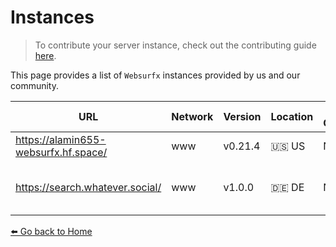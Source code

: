 # Instances 

> To contribute your server instance, check out the contributing guide [here](https://github.com/neon-mmd/websurfx/blob/HEAD/CONTRIBUTING.md).

This page provides a list of `Websurfx` instances provided by us and our community. 

|URL|Network|Version|Location|Behind Cloudflare?|Maintained By|TLS|IPv6|Comment|
|-|-|-|-|-|-|-|-|-|
|https://alamin655-websurfx.hf.space/|www|v0.21.4|🇺🇸 US|No|[websurfx project](https://github.com/neon-mmd/websurfx)|✅|||
|https://search.whatever.social/|www|v1.0.0|🇩🇪 DE|No|[Whatever Social](https://whatever.social)|✅||[Privacy Policy](https://whatever.social/privacy) and [Transparency Report](https://whatever.social/transparency)|


[⬅️ Go back to Home](./README.md)
